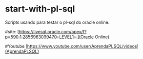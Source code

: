 # start-with-pl-sql
Scripts usando para testar o pl-sql do oracle online.

#site:
[https://livesql.oracle.com/apex/f?p=590:1:2856963099470::LEVEL1:::](Oracle Online)

#Youtube
[https://www.youtube.com/user/AprendaPLSQL/videos](AprendaPLSQL)

